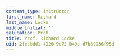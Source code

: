 ```yaml
---
content_type: instructor
first_name: Richard
last_name: Locke
middle_initial: ''
salutation: Prof.
title: Prof. Richard Locke
uid: 2fecbdd1-4920-9e72-b49a-d7b89936f95d
---
```

